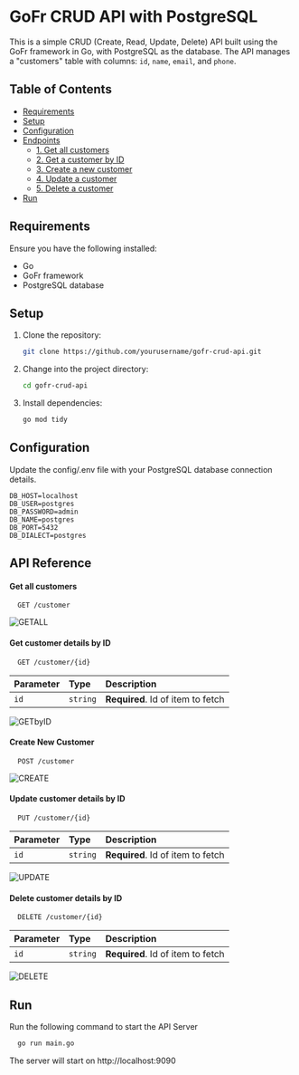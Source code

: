 # GoFr CRUD API with PostgreSQL

This is a simple CRUD (Create, Read, Update, Delete) API built using the GoFr framework in Go, with PostgreSQL as the database. The API manages a "customers" table with columns: `id`, `name`, `email`, and `phone`.


    
## Table of Contents
- [Requirements](#requirements)
- [Setup](#setup)
- [Configuration](#configuration)
- [Endpoints](#endpoints)
  - [1. Get all customers](#1-get-all-customers)
  - [2. Get a customer by ID](#2-get-a-customer-by-id)
  - [3. Create a new customer](#3-create-a-new-customer)
  - [4. Update a customer](#4-update-a-customer)
  - [5. Delete a customer](#5-delete-a-customer)
- [Run](#run)
## Requirements

Ensure you have the following installed:
- Go 
- GoFr framework
- PostgreSQL database
## Setup


1. Clone the repository:
   ```bash
   git clone https://github.com/yourusername/gofr-crud-api.git
   ```
2. Change into the project directory:
   ```bash
   cd gofr-crud-api
   ```
3. Install dependencies:
    ```bash
    go mod tidy
    ```
## Configuration

Update the config/.env file with your PostgreSQL database connection details.

    DB_HOST=localhost
    DB_USER=postgres
    DB_PASSWORD=admin
    DB_NAME=postgres
    DB_PORT=5432
    DB_DIALECT=postgres
## API Reference

#### Get all customers

```http
  GET /customer
```

![GETALL](https://github.com/ayushvaish2511/CRUD_GOFR/assets/72246792/934bf562-3a18-45af-be42-5688bc4c882d)


#### Get customer details by ID

```http
  GET /customer/{id}
```

| Parameter | Type     | Description                       |
| :-------- | :------- | :-------------------------------- |
| `id`      | `string` | **Required**. Id of item to fetch |

![GETbyID](https://github.com/ayushvaish2511/CRUD_GOFR/assets/72246792/2919d6a9-afb2-43bd-be94-a0ed874bd876)

#### Create  New Customer

```http
  POST /customer
```
![CREATE](https://github.com/ayushvaish2511/CRUD_GOFR/assets/72246792/dd6ea632-055e-4b57-ba6a-3000bc26810c)

#### Update customer details by ID

```http
  PUT /customer/{id}
```

| Parameter | Type     | Description                       |
| :-------- | :------- | :-------------------------------- |
| `id`      | `string` | **Required**. Id of item to fetch |

![UPDATE](https://github.com/ayushvaish2511/CRUD_GOFR/assets/72246792/6cf77442-b59a-4d8d-95e7-e2f5cb28d089)

#### Delete customer details by ID

```http
  DELETE /customer/{id}
```

| Parameter | Type     | Description                       |
| :-------- | :------- | :-------------------------------- |
| `id`      | `string` | **Required**. Id of item to fetch |

![DELETE](https://github.com/ayushvaish2511/CRUD_GOFR/assets/72246792/ea8e39b5-bb99-4258-b512-258184a3edfc)


## Run 

Run the following command to start the API Server

```bash
  go run main.go
```

The server will start on http://localhost:9090
